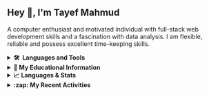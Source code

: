## Hey 👋, I'm Tayef Mahmud

A computer enthusiast and motivated individual with full-stack web development skills and a fascination with data analysis. I am flexible, reliable and possess excellent time-keeping skills.

<!-- <details>
<summary><strong>🔗 Connect With Me</strong> </summary>
<br>
<a href="" target="_blank"> <img src="https://firebasestorage.googleapis.com/v0/b/clientfiles-6342a.appspot.com/o/ayman_zahran-github-readme%2Ficons8-twitter-96.png?alt=media&token=3b6057fe-2020-4c0a-9c21-043c4bb194f1" alt="twitter" width="40" height="40"/> </a>
</details> -->

<details>
  <summary><strong>🛠️&nbsp;&nbsp;Languages&nbsp;and&nbsp;Tools</strong></summary>
  <br/>
<p align="left"> <a href="https://aws.amazon.com" target="_blank"> <img src="https://raw.githubusercontent.com/devicons/devicon/master/icons/amazonwebservices/amazonwebservices-original-wordmark.svg" alt="aws" width="40" height="40"/> </a> <a href="https://www.gnu.org/software/bash/" target="_blank"> <img src="https://www.vectorlogo.zone/logos/gnu_bash/gnu_bash-icon.svg" alt="bash" width="40" height="40"/> </a> <a href="https://www.cprogramming.com/" target="_blank"> <img src="https://raw.githubusercontent.com/devicons/devicon/master/icons/c/c-original.svg" alt="c" width="40" height="40"/> </a> <a href="https://www.w3schools.com/cpp/" target="_blank"> <img src="https://raw.githubusercontent.com/devicons/devicon/master/icons/cplusplus/cplusplus-original.svg" alt="cplusplus" width="40" height="40"/> </a> <a href="https://www.w3schools.com/css/" target="_blank"> <img src="https://raw.githubusercontent.com/devicons/devicon/master/icons/css3/css3-original-wordmark.svg" alt="css3" width="40" height="40"/> </a><a href="https://cloud.google.com" target="_blank"> <img src="https://www.vectorlogo.zone/logos/google_cloud/google_cloud-icon.svg" alt="gcp" width="40" height="40"/> </a><a href="https://git-scm.com/" target="_blank"> <img src="https://www.vectorlogo.zone/logos/git-scm/git-scm-icon.svg" alt="git" width="40" height="40"/> </a><a href="https://heroku.com" target="_blank"> <img src="https://www.vectorlogo.zone/logos/heroku/heroku-icon.svg" alt="heroku" width="40" height="40"/> </a> <a href="https://www.w3.org/html/" target="_blank"> <img src="https://raw.githubusercontent.com/devicons/devicon/master/icons/html5/html5-original-wordmark.svg" alt="html5" width="40" height="40"/> </a><a href="https://developer.mozilla.org/en-US/docs/Web/JavaScript" target="_blank"> <img src="https://raw.githubusercontent.com/devicons/devicon/master/icons/javascript/javascript-original.svg" alt="javascript" width="40" height="40"/> </a> <a href="https://www.microsoft.com/en-us/sql-server" target="_blank"> <img src="https://www.svgrepo.com/show/303229/microsoft-sql-server-logo.svg" alt="mssql" width="40" height="40"/> </a> <a href="https://www.mysql.com/" target="_blank"> <img src="https://raw.githubusercontent.com/devicons/devicon/master/icons/mysql/mysql-original-wordmark.svg" alt="mysql" width="40" height="40"/> </a> <a href="https://www.php.net" target="_blank"> <img src="https://raw.githubusercontent.com/devicons/devicon/master/icons/php/php-original.svg" alt="php" width="40" height="40"/> </a><a href="https://www.python.org" target="_blank"> <img src="https://raw.githubusercontent.com/devicons/devicon/master/icons/python/python-original.svg" alt="python" width="40" height="40"/> </a> <a href="https://www.typescriptlang.org/" target="_blank"> <img src="https://raw.githubusercontent.com/devicons/devicon/master/icons/typescript/typescript-original.svg" alt="typescript" width="40" height="40"/> </a>
<a href="" target="_blank"> <img src="https://firebasestorage.googleapis.com/v0/b/clientfiles-6342a.appspot.com/o/ayman_zahran-github-readme%2Ficons8-c-sharp-logo-96.png?alt=media&token=873a735b-b74d-4dea-baaa-c90164867cb9" alt="c#" width="40" height="40"/> </a>
<a href="" target="_blank"> <img src="https://firebasestorage.googleapis.com/v0/b/clientfiles-6342a.appspot.com/o/ayman_zahran-github-readme%2Ficons8-json-96.png?alt=media&token=d5119a49-7ff4-47e3-a75e-56bc246ddd55" alt="json" width="40" height="40"/> </a>
<a href="" target="_blank"> <img src="https://firebasestorage.googleapis.com/v0/b/clientfiles-6342a.appspot.com/o/ayman_zahran-github-readme%2Ficons8-powershell-96.png?alt=media&token=f09d168a-9cf4-4644-b08c-814fea9c546f" alt="powershell" width="40" height="40"/> </a>
<a href="" target="_blank"> <img src="https://firebasestorage.googleapis.com/v0/b/clientfiles-6342a.appspot.com/o/ayman_zahran-github-readme%2Fgroovy.png?alt=media&token=e2218316-d310-42ef-bbd6-94c1246dce9e" alt="groovy" width="40" height="40"/> </a>
<a href="" target="_blank"> <img src="https://firebasestorage.googleapis.com/v0/b/clientfiles-6342a.appspot.com/o/ayman_zahran-github-readme%2Ficons8-vb-100.png?alt=media&token=ef6f6da8-3b08-42d0-acdf-145251c5fac9" alt="vb.net" width="40" height="40"/> </a><a href="" target="_blank"> <img src="https://firebasestorage.googleapis.com/v0/b/clientfiles-6342a.appspot.com/o/ayman_zahran-github-readme%2Fyml.png?alt=media&token=92406b8d-18b2-404a-b3db-f8493bcbe6a0" alt="yaml" width="40" height="40"/> </a>
 </p>

</details>

<details>
<summary><strong>🏫 My Educational Information</strong></summary>
<br>
<strong>BRAC University</strong>
<p>Bachelor's Degree (2018 - 2020)</p>
<br>
<strong>Bir-Sreshtho Munsi Abdur Rouf Public College</strong>
<p>College (2015 - 2017)</p>
<br>
<strong>Cumilla Shikkha Board Govt. Model College</strong>
<p>High School (2012 - 2014)</p>
</details>

<details>
  <summary><strong>📈 Languages & Stats</strong></summary>
  <img src="https://github-readme-stats.vercel.app/api?username=bunningss&show_icons=true&theme=dark&hide_border=true"
       alt="Tayef's GitHub stats" />
  <img src="https://github-readme-stats.vercel.app/api/top-langs/?username=bunningss&show_icons=true&theme=dark&hide_border=true&layout=compact&langs_count=10"
       alt="Tayef's Top GitHub Languages" />
</details>

<details>
<summary><strong> :zap: My Recent Activities </strong></summary>

<!-- ACTIVITY-LIST:START -->
- [Bunningss pushed to master in Bunningss/goonbasket.com](https://github.com/Bunningss/goonbasket.com/compare/89e8f368bf...e940678a9a)
- [Bunningss created a branch master in Bunningss/goonbasket.com](https://github.com/Bunningss/goonbasket.com/compare/master)
- [Bunningss created a branch master in Bunningss/react_admin](https://github.com/Bunningss/react_admin/compare/master)
- [Bunningss created a repository Bunningss/react_admin](https://github.com/Bunningss/react_admin//)
- [Bunningss created a branch master in Bunningss/tatamax](https://github.com/Bunningss/tatamax/compare/master)
<!-- ACTIVITY-LIST:END -->

</details>

